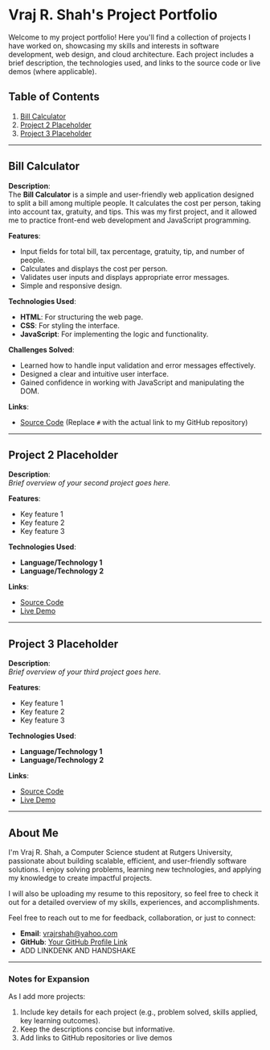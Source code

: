 
# Vraj R. Shah's Project Portfolio

Welcome to my project portfolio! Here you'll find a collection of projects I have worked on, showcasing my skills and interests in software development, web design, and cloud architecture. Each project includes a brief description, the technologies used, and links to the source code or live demos (where applicable).

## Table of Contents
1. [Bill Calculator](#bill-calculator)
2. [Project 2 Placeholder](#project-2-placeholder)
3. [Project 3 Placeholder](#project-3-placeholder)

---

## Bill Calculator

**Description**:  
The **Bill Calculator** is a simple and user-friendly web application designed to split a bill among multiple people. It calculates the cost per person, taking into account tax, gratuity, and tips. This was my first project, and it allowed me to practice front-end web development and JavaScript programming.

**Features**:
- Input fields for total bill, tax percentage, gratuity, tip, and number of people.
- Calculates and displays the cost per person.
- Validates user inputs and displays appropriate error messages.
- Simple and responsive design.

**Technologies Used**:
- **HTML**: For structuring the web page.
- **CSS**: For styling the interface.
- **JavaScript**: For implementing the logic and functionality.

**Challenges Solved**:
- Learned how to handle input validation and error messages effectively.
- Designed a clear and intuitive user interface.
- Gained confidence in working with JavaScript and manipulating the DOM.

**Links**:
- [Source Code](#) (Replace `#` with the actual link to my GitHub repository)

---

## Project 2 Placeholder

**Description**:  
*Brief overview of your second project goes here.*

**Features**:
- Key feature 1
- Key feature 2
- Key feature 3

**Technologies Used**:
- **Language/Technology 1**
- **Language/Technology 2**

**Links**:
- [Source Code](#)
- [Live Demo](#)

---

## Project 3 Placeholder

**Description**:  
*Brief overview of your third project goes here.*

**Features**:
- Key feature 1
- Key feature 2
- Key feature 3

**Technologies Used**:
- **Language/Technology 1**
- **Language/Technology 2**

**Links**:
- [Source Code](#)
- [Live Demo](#)

---

## About Me

I'm Vraj R. Shah, a Computer Science student at Rutgers University, passionate about building scalable, efficient, and user-friendly software solutions. I enjoy solving problems, learning new technologies, and applying my knowledge to create impactful projects.

I will also be uploading my resume to this repository, so feel free to check it out for a detailed overview of my skills, experiences, and accomplishments.

Feel free to reach out to me for feedback, collaboration, or just to connect:

- **Email**: [vrajrshah@yahoo.com](mailto:vrajrshah@yahoo.com)
- **GitHub**: [Your GitHub Profile Link](#)
- ADD LINKDENK AND HANDSHAKE 

---

### Notes for Expansion
As I add more projects:
1. Include key details for each project (e.g., problem solved, skills applied, key learning outcomes).
2. Keep the descriptions concise but informative.
3. Add links to GitHub repositories or live demos
